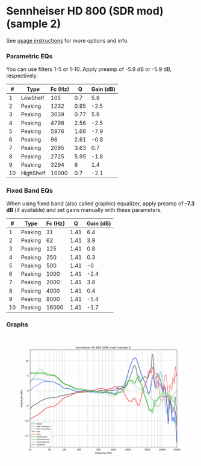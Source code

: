 # Sennheiser HD 800 (SDR mod) (sample 2)
See [usage instructions](https://github.com/jaakkopasanen/AutoEq#usage) for more options and info.

### Parametric EQs
You can use filters 1-5 or 1-10. Apply preamp of -5.9 dB or -5.9 dB, respectively.

|   # | Type      |   Fc (Hz) |    Q |   Gain (dB) |
|-----|-----------|-----------|------|-------------|
|   1 | LowShelf  |       105 | 0.7  |         5.8 |
|   2 | Peaking   |      1232 | 0.95 |        -2.5 |
|   3 | Peaking   |      3039 | 0.77 |         5.9 |
|   4 | Peaking   |      4798 | 2.56 |        -2.5 |
|   5 | Peaking   |      5976 | 1.66 |        -7.9 |
|   6 | Peaking   |        96 | 2.61 |        -0.8 |
|   7 | Peaking   |      2095 | 3.63 |         0.7 |
|   8 | Peaking   |      2725 | 5.95 |        -1.8 |
|   9 | Peaking   |      3294 | 6    |         1.4 |
|  10 | HighShelf |     10000 | 0.7  |        -2.1 |

### Fixed Band EQs
When using fixed band (also called graphic) equalizer, apply preamp of **-7.3 dB** (if available) and set gains manually with these parameters.

|   # | Type    |   Fc (Hz) |    Q |   Gain (dB) |
|-----|---------|-----------|------|-------------|
|   1 | Peaking |        31 | 1.41 |         6.4 |
|   2 | Peaking |        62 | 1.41 |         3.9 |
|   3 | Peaking |       125 | 1.41 |         0.8 |
|   4 | Peaking |       250 | 1.41 |         0.3 |
|   5 | Peaking |       500 | 1.41 |        -0   |
|   6 | Peaking |      1000 | 1.41 |        -2.4 |
|   7 | Peaking |      2000 | 1.41 |         3.8 |
|   8 | Peaking |      4000 | 1.41 |         0.4 |
|   9 | Peaking |      8000 | 1.41 |        -5.4 |
|  10 | Peaking |     16000 | 1.41 |        -1.7 |

### Graphs
![](./Sennheiser%20HD%20800%20(SDR%20mod)%20(sample%202).png)
